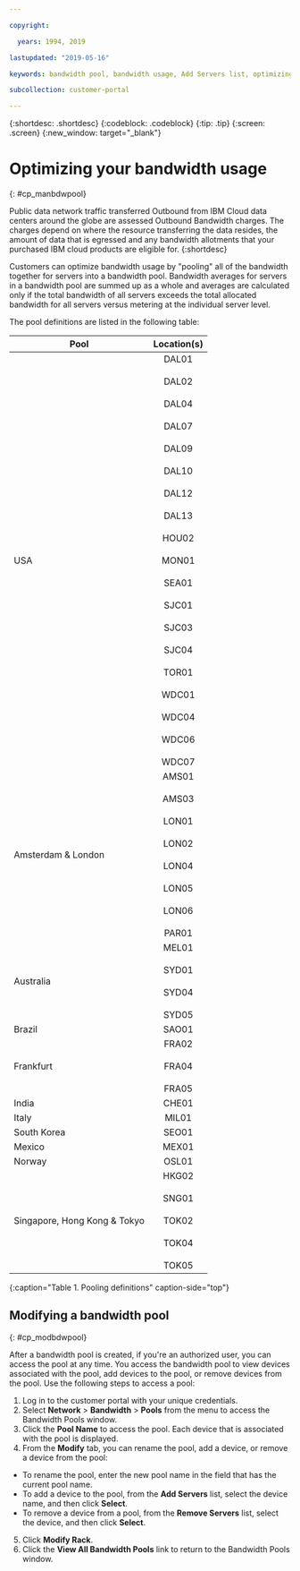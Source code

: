 ```yaml
---

copyright:

  years: 1994, 2019

lastupdated: "2019-05-16"

keywords: bandwidth pool, bandwidth usage, Add Servers list, optimizing badwidth 

subcollection: customer-portal 

---
```


{:shortdesc: .shortdesc}
{:codeblock: .codeblock}
{:tip: .tip}
{:screen: .screen}
{:new_window: target="_blank"}


# Optimizing your bandwidth usage
{: #cp_manbdwpool}

Public data network traffic transferred Outbound from IBM Cloud data centers around the globe are assessed Outbound Bandwidth charges. The charges depend on where the resource transferring the data resides, the amount of data that is egressed and any bandwidth allotments that your purchased IBM cloud products are eligible for. 
{:shortdesc} 

Customers can optimize bandwidth usage by "pooling" all of the bandwidth together for servers into a bandwidth pool. Bandwidth averages for servers in a bandwidth pool are summed up as a whole and averages are calculated only if the total bandwidth of all servers exceeds the total allocated bandwidth for all servers versus metering at the individual server level. 

The pool definitions are listed in the following table: 

| Pool      | Location(s)          |
| ------------- |:-------------:|
| USA    | DAL01<br/><br/>DAL02<br/><br/>DAL04<br/><br/>DAL07<br/><br/>DAL09<br/><br/>DAL10<br/><br/>DAL12<br/><br/>DAL13<br/><br/>HOU02<br/><br/>MON01<br/><br/>SEA01<br/><br/>SJC01<br/><br/>SJC03<br/><br/>SJC04<br/><br/>TOR01<br/><br/>WDC01<br/><br/>WDC04<br/><br/>WDC06<br/><br/>WDC07|
| Amsterdam & London | AMS01<br/><br/>AMS03<br/><br/>LON01<br/><br/>LON02<br/><br/>LON04<br/><br/>LON05<br/><br/>LON06<br/><br/>PAR01 |
| Australia | MEL01<br/><br/>SYD01<br/><br/>SYD04<br/><br/>SYD05 |
| Brazil | SAO01 |
| Frankfurt | FRA02<br/><br/>FRA04<br/><br/>FRA05 |
| India | CHE01 |
| Italy | MIL01 |
| South Korea | SEO01 | 
| Mexico | MEX01 | 
| Norway | OSL01 | 
| Singapore, Hong Kong & Tokyo | HKG02<br/><br/>SNG01<br/><br/>TOK02<br/><br/>TOK04<br/><br/>TOK05 |
{:caption="Table 1. Pooling definitions" caption-side="top"}


## Modifying a bandwidth pool
{: #cp_modbdwpool}

After a bandwidth pool is created, if you're an authorized user, you can access the pool at any time. You access the bandwidth pool to view devices associated with the pool, add devices to the pool, or remove devices from the pool. Use the following steps to access a pool:

1. Log in to the customer portal with your unique credentials.
2. Select **Network** > **Bandwidth** > **Pools** from the menu to access the Bandwidth Pools window.
3. Click the **Pool Name** to access the pool. Each device that is associated with the pool is displayed.
4. From the **Modify** tab, you can rename the pool, add a device, or remove a device from the pool:
  * To rename the pool, enter the new pool name in the field that has the current pool name.
  * To add a device to the pool, from the **Add Servers** list, select the device name, and then click **Select**.
  * To remove a device from a pool, from the **Remove Servers** list, select the device, and then click **Select**.
5. Click **Modify Rack**.
6. Click the **View All Bandwidth Pools** link to return to the Bandwidth Pools window.
